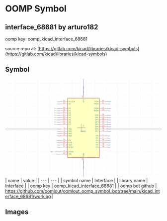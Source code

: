 # OOMP Symbol  
## interface_68681  by arturo182  
  
oomp key: oomp_kicad_interface_68681  
  
source repo at: [https://gitlab.com/kicad/libraries/kicad-symbols](https://gitlab.com/kicad/libraries/kicad-symbols)  
## Symbol  
  
[![working.png](working_600.png)](working.png)  
| name | value | 
| --- | --- | 
| symbol name | Interface | 
| library name | Interface | 
| oomp key | oomp_kicad_interface_68681 | 
| oomp bot github | https://github.com/oomlout/oomlout_oomp_symbol_bot/tree/main/kicad_interface_68681/working | 
## Images  
